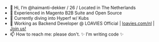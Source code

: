 - 👋 Hi, I’m @haimanti-dekker / 26 / Located in The Netherlands
- 👀  Experienced in Magento B2B Suite and Open Source
- 🧠 Currently diving into Hyperf w/ Kubs
- 💞️ Working as Backend Developer @ LOAVIES Official | <a href="https://loavies.com/" target="_blank" title="Loavies">loavies.com/nl</a> |
<a href="https://careers.loavies.com/" title="Join us!" target="_blank">Join us!</a>
- 📫 How to reach me: please don't. ✨ I'm writing code ✨

<!---
haimanti-dekker/haimanti-dekker is a ✨ special ✨ repository because its `README.md` (this file) appears on your GitHub profile.
You can click the Preview link to take a look at your changes.
--->
